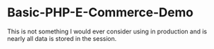 # Basic-PHP-E-Commerce-Demo
This is not something I would ever consider using in production and is nearly all data is stored in the session.

